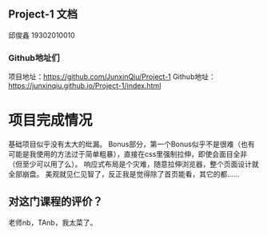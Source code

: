 ## Project-1 文档
邱俊鑫    19302010010
### Github地址们
项目地址：https://github.com/JunxinQiu/Project-1
Github地址：https://junxinqiu.github.io/Project-1/index.html
# 项目完成情况
基础项目似乎没有太大的纰漏。
Bonus部分，第一个Bonus似乎不是很难（也有可能是我使用的方法过于简单粗暴），直接在css里强制拉伸，即使会面目全非（但至少可以用了么）。
响应式布局是个灾难，随意拉伸浏览器，整个页面设计就全部崩盘。
美观就见仁见智了，反正我是觉得除了首页能看，其它的都……
## 对这门课程的评价？
老师nb，TAnb，我太菜了。
